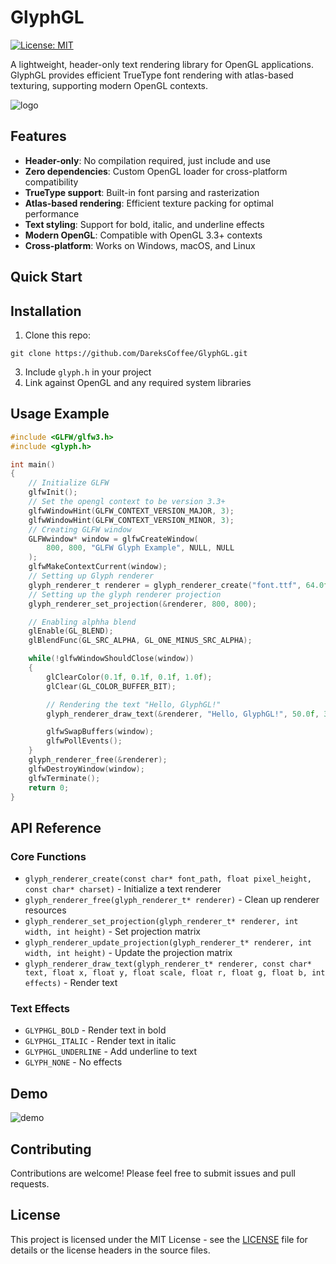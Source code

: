 # GlyphGL

[![License: MIT](https://img.shields.io/badge/License-MIT-yellow.svg)](https://opensource.org/licenses/MIT)

A lightweight, header-only text rendering library for OpenGL applications. GlyphGL provides efficient TrueType font rendering with atlas-based texturing, supporting modern OpenGL contexts.

![logo](https://i.imgur.com/fKiiOrx.png)

## Features

- **Header-only**: No compilation required, just include and use
- **Zero dependencies**: Custom OpenGL loader for cross-platform compatibility
- **TrueType support**: Built-in font parsing and rasterization
- **Atlas-based rendering**: Efficient texture packing for optimal performance
- **Text styling**: Support for bold, italic, and underline effects
- **Modern OpenGL**: Compatible with OpenGL 3.3+ contexts
- **Cross-platform**: Works on Windows, macOS, and Linux

## Quick Start

## Installation

1. Clone this repo:
```
git clone https://github.com/DareksCoffee/GlyphGL.git
```
3. Include `glyph.h` in your project
4. Link against OpenGL and any required system libraries

## Usage Example

```c
#include <GLFW/glfw3.h>
#include <glyph.h>

int main()
{
    // Initialize GLFW
    glfwInit();
    // Set the opengl context to be version 3.3+
    glfwWindowHint(GLFW_CONTEXT_VERSION_MAJOR, 3);
    glfwWindowHint(GLFW_CONTEXT_VERSION_MINOR, 3);
    // Creating GLFW window
    GLFWwindow* window = glfwCreateWindow(
        800, 800, "GLFW Glyph Example", NULL, NULL
    );
    glfwMakeContextCurrent(window);
    // Setting up Glyph renderer
    glyph_renderer_t renderer = glyph_renderer_create("font.ttf", 64.0f, NULL, GLYPH_UTF8);
    // Setting up the glyph renderer projection 
    glyph_renderer_set_projection(&renderer, 800, 800);

    // Enabling alphha blend
    glEnable(GL_BLEND);
    glBlendFunc(GL_SRC_ALPHA, GL_ONE_MINUS_SRC_ALPHA);

    while(!glfwWindowShouldClose(window))
    {
        glClearColor(0.1f, 0.1f, 0.1f, 1.0f);
        glClear(GL_COLOR_BUFFER_BIT);

        // Rendering the text "Hello, GlyphGL!"
        glyph_renderer_draw_text(&renderer, "Hello, GlyphGL!", 50.0f, 300.0f, 1.0f, 1.0f, 1.0f, 1.0f, GLYPH_NONE);

        glfwSwapBuffers(window);
        glfwPollEvents();
    }
    glyph_renderer_free(&renderer);
    glfwDestroyWindow(window);
    glfwTerminate();
    return 0;
}
```
## API Reference

### Core Functions

- `glyph_renderer_create(const char* font_path, float pixel_height, const char* charset)` - Initialize a text renderer
- `glyph_renderer_free(glyph_renderer_t* renderer)` - Clean up renderer resources
- `glyph_renderer_set_projection(glyph_renderer_t* renderer, int width, int height)` - Set projection matrix
- `glyph_renderer_update_projection(glyph_renderer_t* renderer, int width, int height)` - Update the projection matrix
- `glyph_renderer_draw_text(glyph_renderer_t* renderer, const char* text, float x, float y, float scale, float r, float g, float b, int effects)` - Render text

### Text Effects

- `GLYPHGL_BOLD` - Render text in bold
- `GLYPHGL_ITALIC` - Render text in italic
- `GLYPHGL_UNDERLINE` - Add underline to text
- `GLYPH_NONE` - No effects

## Demo

![demo](https://i.imgur.com/esfelJe.gif)


## Contributing

Contributions are welcome! Please feel free to submit issues and pull requests.

## License

This project is licensed under the MIT License - see the [LICENSE](LICENSE) file for details or the license headers in the source files.
